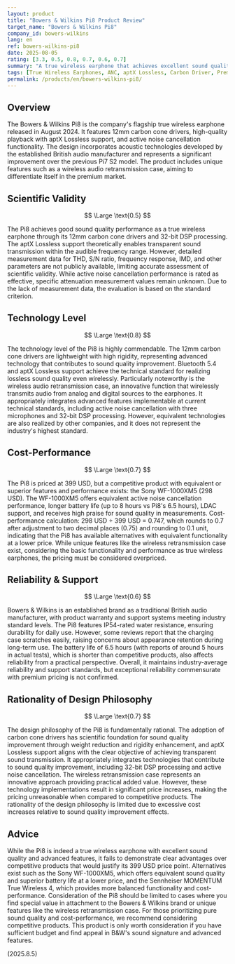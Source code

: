 ```yaml
---
layout: product
title: "Bowers & Wilkins Pi8 Product Review"
target_name: "Bowers & Wilkins Pi8"
company_id: bowers-wilkins
lang: en
ref: bowers-wilkins-pi8
date: 2025-08-05
rating: [3.3, 0.5, 0.8, 0.7, 0.6, 0.7]
summary: "A true wireless earphone that achieves excellent sound quality with high-quality 12mm carbon cone drivers and aptX Lossless support, but faces cost-performance challenges when compared to competitive products."
tags: [True Wireless Earphones, ANC, aptX Lossless, Carbon Driver, Premium]
permalink: /products/en/bowers-wilkins-pi8/
---
```


## Overview

The Bowers & Wilkins Pi8 is the company's flagship true wireless earphone released in August 2024. It features 12mm carbon cone drivers, high-quality playback with aptX Lossless support, and active noise cancellation functionality. The design incorporates acoustic technologies developed by the established British audio manufacturer and represents a significant improvement over the previous Pi7 S2 model. The product includes unique features such as a wireless audio retransmission case, aiming to differentiate itself in the premium market.

## Scientific Validity

$$ \Large \text{0.5} $$

The Pi8 achieves good sound quality performance as a true wireless earphone through its 12mm carbon cone drivers and 32-bit DSP processing. The aptX Lossless support theoretically enables transparent sound transmission within the audible frequency range. However, detailed measurement data for THD, S/N ratio, frequency response, IMD, and other parameters are not publicly available, limiting accurate assessment of scientific validity. While active noise cancellation performance is rated as effective, specific attenuation measurement values remain unknown. Due to the lack of measurement data, the evaluation is based on the standard criterion.

## Technology Level

$$ \Large \text{0.8} $$

The technology level of the Pi8 is highly commendable. The 12mm carbon cone drivers are lightweight with high rigidity, representing advanced technology that contributes to sound quality improvement. Bluetooth 5.4 and aptX Lossless support achieve the technical standard for realizing lossless sound quality even wirelessly. Particularly noteworthy is the wireless audio retransmission case, an innovative function that wirelessly transmits audio from analog and digital sources to the earphones. It appropriately integrates advanced features implementable at current technical standards, including active noise cancellation with three microphones and 32-bit DSP processing. However, equivalent technologies are also realized by other companies, and it does not represent the industry's highest standard.

## Cost-Performance

$$ \Large \text{0.7} $$

The Pi8 is priced at 399 USD, but a competitive product with equivalent or superior features and performance exists: the Sony WF-1000XM5 (298 USD). The WF-1000XM5 offers equivalent active noise cancellation performance, longer battery life (up to 8 hours vs Pi8's 6.5 hours), LDAC support, and receives high praise for sound quality in measurements. Cost-performance calculation: 298 USD ÷ 399 USD = 0.747, which rounds to 0.7 after adjustment to two decimal places (0.75) and rounding to 0.1 unit, indicating that the Pi8 has available alternatives with equivalent functionality at a lower price. While unique features like the wireless retransmission case exist, considering the basic functionality and performance as true wireless earphones, the pricing must be considered overpriced.

## Reliability & Support

$$ \Large \text{0.6} $$

Bowers & Wilkins is an established brand as a traditional British audio manufacturer, with product warranty and support systems meeting industry standard levels. The Pi8 features IP54-rated water resistance, ensuring durability for daily use. However, some reviews report that the charging case scratches easily, raising concerns about appearance retention during long-term use. The battery life of 6.5 hours (with reports of around 5 hours in actual tests), which is shorter than competitive products, also affects reliability from a practical perspective. Overall, it maintains industry-average reliability and support standards, but exceptional reliability commensurate with premium pricing is not confirmed.

## Rationality of Design Philosophy

$$ \Large \text{0.7} $$

The design philosophy of the Pi8 is fundamentally rational. The adoption of carbon cone drivers has scientific foundation for sound quality improvement through weight reduction and rigidity enhancement, and aptX Lossless support aligns with the clear objective of achieving transparent sound transmission. It appropriately integrates technologies that contribute to sound quality improvement, including 32-bit DSP processing and active noise cancellation. The wireless retransmission case represents an innovative approach providing practical added value. However, these technology implementations result in significant price increases, making the pricing unreasonable when compared to competitive products. The rationality of the design philosophy is limited due to excessive cost increases relative to sound quality improvement effects.

## Advice

While the Pi8 is indeed a true wireless earphone with excellent sound quality and advanced features, it fails to demonstrate clear advantages over competitive products that would justify its 399 USD price point. Alternatives exist such as the Sony WF-1000XM5, which offers equivalent sound quality and superior battery life at a lower price, and the Sennheiser MOMENTUM True Wireless 4, which provides more balanced functionality and cost-performance. Consideration of the Pi8 should be limited to cases where you find special value in attachment to the Bowers & Wilkins brand or unique features like the wireless retransmission case. For those prioritizing pure sound quality and cost-performance, we recommend considering competitive products. This product is only worth consideration if you have sufficient budget and find appeal in B&W's sound signature and advanced features.

(2025.8.5)
